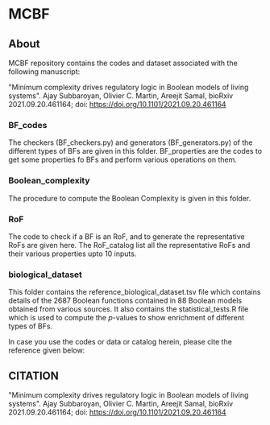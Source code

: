 # MCBF

## About
MCBF repository contains the codes and dataset associated with the following manuscript:

"Minimum complexity drives regulatory logic in Boolean models of living systems".
Ajay Subbaroyan, Olivier C. Martin, Areejit Samal,
bioRxiv 2021.09.20.461164; doi: https://doi.org/10.1101/2021.09.20.461164

### BF_codes 
The checkers (BF_checkers.py) and generators (BF_generators.py) of the different types of BFs are given in this folder. BF_properties are the codes to get some properties fo BFs and perform various operations on them. 

### Boolean_complexity
The procedure to compute the Boolean Complexity is given in this folder. 

### RoF
The code to check if a BF is an RoF, and to generate the representative RoFs are given here. The RoF_catalog list all the representative RoFs and their various properties upto 10 inputs. 

### biological_dataset
This folder contains the reference_biological_dataset.tsv file which contains details of the 2687 Boolean functions contained in 88 Boolean models obtained from various sources. It also contains the statistical_tests.R file which is used to compute the *p*-values to show enrichment of different types of BFs.

In case you use the codes or data or catalog herein, please cite the reference given below: 

## CITATION
"Minimum complexity drives regulatory logic in Boolean models of living systems". Ajay Subbaroyan, Olivier C. Martin, Areejit Samal, bioRxiv 2021.09.20.461164; doi: https://doi.org/10.1101/2021.09.20.461164

